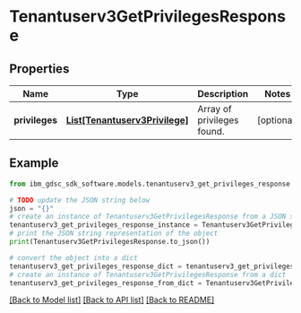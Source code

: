 # Tenantuserv3GetPrivilegesResponse


## Properties

Name | Type | Description | Notes
------------ | ------------- | ------------- | -------------
**privileges** | [**List[Tenantuserv3Privilege]**](Tenantuserv3Privilege.md) | Array of privileges found. | [optional] 

## Example

```python
from ibm_gdsc_sdk_software.models.tenantuserv3_get_privileges_response import Tenantuserv3GetPrivilegesResponse

# TODO update the JSON string below
json = "{}"
# create an instance of Tenantuserv3GetPrivilegesResponse from a JSON string
tenantuserv3_get_privileges_response_instance = Tenantuserv3GetPrivilegesResponse.from_json(json)
# print the JSON string representation of the object
print(Tenantuserv3GetPrivilegesResponse.to_json())

# convert the object into a dict
tenantuserv3_get_privileges_response_dict = tenantuserv3_get_privileges_response_instance.to_dict()
# create an instance of Tenantuserv3GetPrivilegesResponse from a dict
tenantuserv3_get_privileges_response_from_dict = Tenantuserv3GetPrivilegesResponse.from_dict(tenantuserv3_get_privileges_response_dict)
```
[[Back to Model list]](../README.md#documentation-for-models) [[Back to API list]](../README.md#documentation-for-api-endpoints) [[Back to README]](../README.md)


